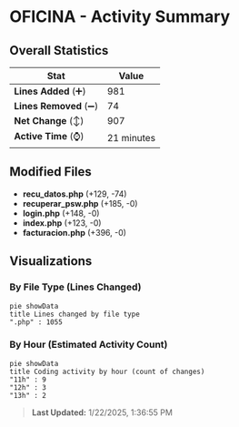 # OFICINA - Activity Summary 

## Overall Statistics

| Stat                   | Value                                                             |
| ---------------------- | ----------------------------------------------------------------- |
| **Lines Added** (➕)   | 981                                          |
| **Lines Removed** (➖) | 74                                        |
| **Net Change** (↕)    | 907                |
| **Active Time** (⌚)   | 21 minutes |


## Modified Files
- **recu_datos.php** (+129, -74)
- **recuperar_psw.php** (+185, -0)
- **login.php** (+148, -0)
- **index.php** (+123, -0)
- **facturacion.php** (+396, -0)

## Visualizations

### By File Type (Lines Changed)

```mermaid
pie showData
title Lines changed by file type
".php" : 1055
```

### By Hour (Estimated Activity Count)

```mermaid
pie showData
title Coding activity by hour (count of changes)
"11h" : 9
"12h" : 3
"13h" : 2
```


> **Last Updated:** 1/22/2025, 1:36:55 PM
